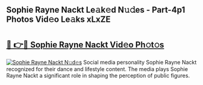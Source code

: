 ## Sophie Rayne Nackt Le𝚊k𝚎d N𝚞𝚍es - Part-4p1 Photos Vid𝚎o Le𝚊ks xLxZE

# <h2><a href="http://fbb117u.evod.top/?m=Sophie+Rayne+Nackt">🔗 👉🔴 Sophie Rayne Nackt Vid𝚎o Ph𝚘t𝚘s</a></h2>

[![Sophie Rayne Nackt N𝚞d𝚎s](https://i.imgur.com/8V9OHl7.gif)](http://fbb117u.evod.top/?m=Sophie+Rayne+Nackt)
Social media personality Sophie Rayne Nackt recognized for their dance and lifestyle content. The media plays Sophie Rayne Nackt a significant role in shaping the perception of public figures. 
